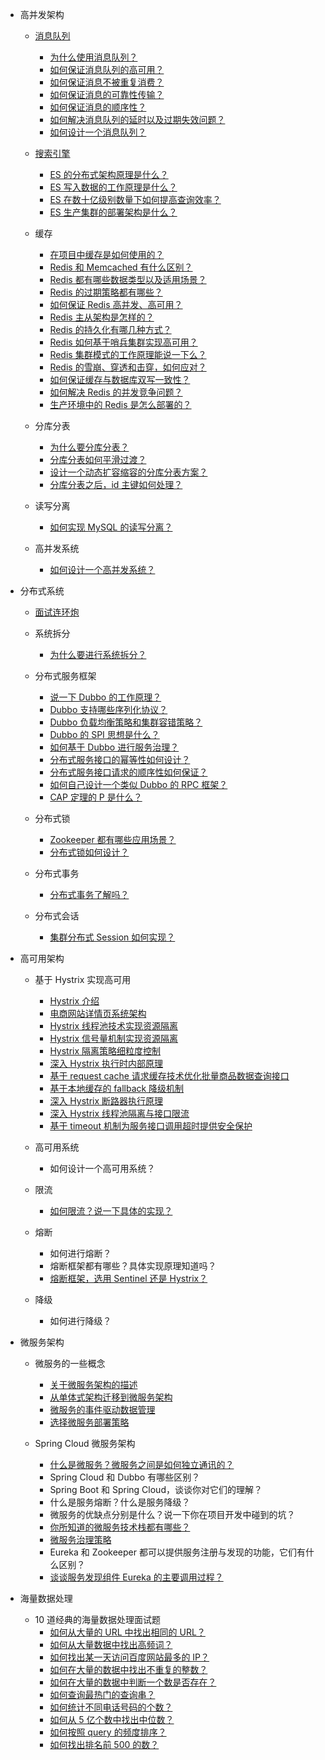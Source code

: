 - 高并发架构

  - [消息队列](./docs/high-concurrency/mq-interview.md)

    - [为什么使用消息队列？](./docs/high-concurrency/why-mq.md)
    - [如何保证消息队列的高可用？](./docs/high-concurrency/how-to-ensure-high-availability-of-message-queues.md)
    - [如何保证消息不被重复消费？](./docs/high-concurrency/how-to-ensure-that-messages-are-not-repeatedly-consumed.md)
    - [如何保证消息的可靠性传输？](./docs/high-concurrency/how-to-ensure-the-reliable-transmission-of-messages.md)
    - [如何保证消息的顺序性？](./docs/high-concurrency/how-to-ensure-the-order-of-messages.md)
    - [如何解决消息队列的延时以及过期失效问题？](./docs/high-concurrency/mq-time-delay-and-expired-failure.md)
    - [如何设计一个消息队列？](./docs/high-concurrency/mq-design.md)

  - [搜索引擎](./docs/high-concurrency/es-introduction.md)
    - [ES 的分布式架构原理是什么？](./docs/high-concurrency/es-architecture.md)
    - [ES 写入数据的工作原理是什么？](./docs/high-concurrency/es-write-query-search.md)
    - [ES 在数十亿级别数量下如何提高查询效率？](./docs/high-concurrency/es-optimizing-query-performance.md)
    - [ES 生产集群的部署架构是什么？](./docs/high-concurrency/es-production-cluster.md)

  - 缓存

    - [在项目中缓存是如何使用的？](./docs/high-concurrency/why-cache.md)
    - [Redis 和 Memcached 有什么区别？](./docs/high-concurrency/redis-single-thread-model.md)
    - [Redis 都有哪些数据类型以及适用场景？](./docs/high-concurrency/redis-data-types.md)
    - [Redis 的过期策略都有哪些？](./docs/high-concurrency/redis-expiration-policies-and-lru.md)
    - [如何保证 Redis 高并发、高可用？](./docs/high-concurrency/how-to-ensure-high-concurrency-and-high-availability-of-redis.md)
    - [Redis 主从架构是怎样的？](./docs/high-concurrency/redis-master-slave.md)
    - [Redis 的持久化有哪几种方式？](./docs/high-concurrency/redis-persistence.md)
    - [Redis 如何基于哨兵集群实现高可用？](./docs/high-concurrency/redis-sentinel.md)
    - [Redis 集群模式的工作原理能说一下么？](./docs/high-concurrency/redis-cluster.md)
    - [Redis 的雪崩、穿透和击穿，如何应对？](./docs/high-concurrency/redis-caching-avalanche-and-caching-penetration.md)
    - [如何保证缓存与数据库双写一致性？](./docs/high-concurrency/redis-consistence.md)
    - [如何解决 Redis 的并发竞争问题？](./docs/high-concurrency/redis-cas.md)
    - [生产环境中的 Redis 是怎么部署的？](./docs/high-concurrency/redis-production-environment.md)

  - 分库分表

    - [为什么要分库分表？](./docs/high-concurrency/database-shard.md)
    - [分库分表如何平滑过渡？](./docs/high-concurrency/database-shard-method.md)
    - [设计一个动态扩容缩容的分库分表方案？](./docs/high-concurrency/database-shard-dynamic-expand.md)
    - [分库分表之后，id 主键如何处理？](./docs/high-concurrency/database-shard-global-id-generate.md)

  - 读写分离

    - [如何实现 MySQL 的读写分离？](./docs/high-concurrency/mysql-read-write-separation.md)

  - 高并发系统
    - [如何设计一个高并发系统？](./docs/high-concurrency/high-concurrency-design.md)

* 分布式系统

  - [面试连环炮](./docs/distributed-system/distributed-system-interview.md)
  - 系统拆分

    - [为什么要进行系统拆分？](./docs/distributed-system/why-dubbo.md)

  - 分布式服务框架

    - [说一下 Dubbo 的工作原理？](./docs/distributed-system/dubbo-operating-principle.md)
    - [Dubbo 支持哪些序列化协议？](./docs/distributed-system/dubbo-serialization-protocol.md)
    - [Dubbo 负载均衡策略和集群容错策略？](./docs/distributed-system/dubbo-load-balancing.md)
    - [Dubbo 的 SPI 思想是什么？](./docs/distributed-system/dubbo-spi.md)
    - [如何基于 Dubbo 进行服务治理？](./docs/distributed-system/dubbo-service-management.md)
    - [分布式服务接口的幂等性如何设计？](./docs/distributed-system/distributed-system-idempotency.md)
    - [分布式服务接口请求的顺序性如何保证？](./docs/distributed-system/distributed-system-request-sequence.md)
    - [如何自己设计一个类似 Dubbo 的 RPC 框架？](./docs/distributed-system/dubbo-rpc-design.md)
    - [CAP 定理的 P 是什么？](./docs/distributed-system/distributed-system-cap.md)

  - 分布式锁

    - [Zookeeper 都有哪些应用场景？](./docs/distributed-system/zookeeper-application-scenarios.md)
    - [分布式锁如何设计？](./docs/distributed-system/distributed-lock-redis-vs-zookeeper.md)

  - 分布式事务

    - [分布式事务了解吗？](./docs/distributed-system/distributed-transaction.md)

  - 分布式会话
    - [集群分布式 Session 如何实现？](./docs/distributed-system/distributed-session.md)

* 高可用架构

  - 基于 Hystrix 实现高可用

    - [Hystrix 介绍](./docs/high-availability/hystrix-introduction.md)
    - [电商网站详情页系统架构](./docs/high-availability/e-commerce-website-detail-page-architecture.md)
    - [Hystrix 线程池技术实现资源隔离](./docs/high-availability/hystrix-thread-pool-isolation.md)
    - [Hystrix 信号量机制实现资源隔离](./docs/high-availability/hystrix-semphore-isolation.md)
    - [Hystrix 隔离策略细粒度控制](./docs/high-availability/hystrix-execution-isolation.md)
    - [深入 Hystrix 执行时内部原理](./docs/high-availability/hystrix-process.md)
    - [基于 request cache 请求缓存技术优化批量商品数据查询接口](./docs/high-availability/hystrix-request-cache.md)
    - [基于本地缓存的 fallback 降级机制](./docs/high-availability/hystrix-fallback.md)
    - [深入 Hystrix 断路器执行原理](./docs/high-availability/hystrix-circuit-breaker.md)
    - [深入 Hystrix 线程池隔离与接口限流](./docs/high-availability/hystrix-thread-pool-current-limiting.md)
    - [基于 timeout 机制为服务接口调用超时提供安全保护](./docs/high-availability/hystrix-timeout.md)

  - 高可用系统

    - 如何设计一个高可用系统？

  - 限流

    - [如何限流？说一下具体的实现？](./docs/high-concurrency/huifer-how-to-limit-current.md)

  - 熔断

    - 如何进行熔断？
    - 熔断框架都有哪些？具体实现原理知道吗？
    - [熔断框架，选用 Sentinel 还是 Hystrix？](./docs/high-availability/sentinel-vs-hystrix.md)

  - 降级
    - 如何进行降级？

* 微服务架构

  - 微服务的一些概念

    - [关于微服务架构的描述](./docs/micro-services/microservices-introduction.md)
    - [从单体式架构迁移到微服务架构](./docs/micro-services/migrating-from-a-monolithic-architecture-to-a-microservices-architecture.md)
    - [微服务的事件驱动数据管理](./docs/micro-services/event-driven-data-management-for-microservices.md)
    - [选择微服务部署策略](./docs/micro-services/choose-microservice-deployment-strategy.md)

  - Spring Cloud 微服务架构
    - [什么是微服务？微服务之间是如何独立通讯的？](./docs/micro-services/huifer-what's-microservice-how-to-communicate.md)
    - Spring Cloud 和 Dubbo 有哪些区别？
    - Spring Boot 和 Spring Cloud，谈谈你对它们的理解？
    - 什么是服务熔断？什么是服务降级？
    - 微服务的优缺点分别是什么？说一下你在项目开发中碰到的坑？
    - [你所知道的微服务技术栈都有哪些？](./docs/micro-services/huifer-micro-services-technology-stack.md)
    - [微服务治理策略](./docs/micro-services/huifer-micro-service-governance.md)
    - Eureka 和 Zookeeper 都可以提供服务注册与发现的功能，它们有什么区别？
    - [谈谈服务发现组件 Eureka 的主要调用过程？](./docs/micro-services/how-eureka-enable-service-discovery-and-service-registration.md)

* 海量数据处理
  - 10 道经典的海量数据处理面试题
    - [如何从大量的 URL 中找出相同的 URL？](./docs/big-data/find-common-urls.md)
    - [如何从大量数据中找出高频词？](./docs/big-data/find-top-100-words.md)
    - [如何找出某一天访问百度网站最多的 IP？](./docs/big-data/find-top-1-ip.md)
    - [如何在大量的数据中找出不重复的整数？](./docs/big-data/find-no-repeat-number.md)
    - [如何在大量的数据中判断一个数是否存在？](./docs/big-data/find-a-number-if-exists.md)
    - [如何查询最热门的查询串？](./docs/big-data/find-hotest-query-string.md)
    - [如何统计不同电话号码的个数？](./docs/big-data/count-different-phone-numbers.md)
    - [如何从 5 亿个数中找出中位数？](./docs/big-data/find-mid-value-in-500-millions.md)
    - [如何按照 query 的频度排序？](./docs/big-data/sort-the-query-strings-by-counts.md)
    - [如何找出排名前 500 的数？](./docs/big-data/find-rank-top-500-numbers.md)
